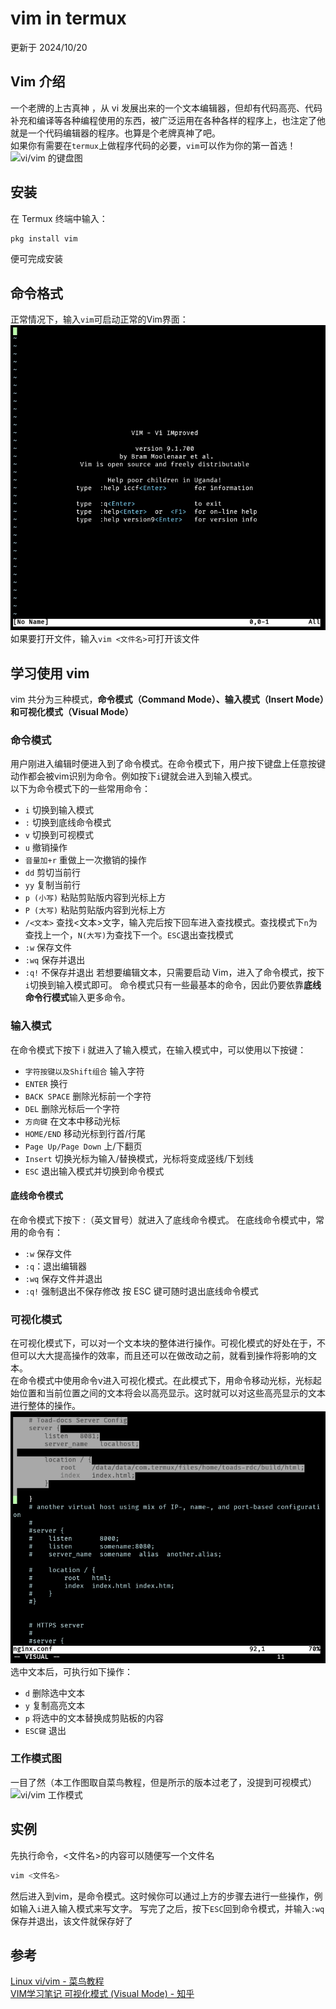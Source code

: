 # vim in termux
更新于 2024/10/20
## Vim 介绍
一个老牌的上古真神 ，从 vi 发展出来的一个文本编辑器，但却有代码高亮、代码补充和编译等各种编程使用的东西，被广泛运用在各种各样的程序上，也注定了他就是一个代码编辑器的程序。也算是个老牌真神了吧。  
如果你有需要在`termux`上做程序代码的必要，`vim`可以作为你的第一首选！
![vi/vim 的键盘图](https://www.runoob.com/wp-content/uploads/2015/10/vi-vim-cheat-sheet-sch.gif)
## 安装
在 Termux 终端中输入：
```bash
pkg install vim
```
便可完成安装
## 命令格式
正常情况下，输入`vim`可启动正常的Vim界面：
![vim 界面](../_img/termux/vim-normal.jpg)
如果要打开文件，输入`vim <文件名>`可打开该文件
## 学习使用 vim
vim 共分为三种模式，**命令模式（Command Mode）、输入模式（Insert Mode）和可视化模式（Visual Mode）**
### 命令模式
用户刚进入编辑时便进入到了命令模式。在命令模式下，用户按下键盘上任意按键动作都会被vim识别为命令。例如按下`i`键就会进入到输入模式。  
以下为命令模式下的一些常用命令：
- `i` 切换到输入模式
- `:` 切换到底线命令模式
- `v` 切换到可视模式
- `u` 撤销操作
- `音量加+r` 重做上一次撤销的操作
- `dd` 剪切当前行
- `yy` 复制当前行
- `p (小写)` 粘贴剪贴版内容到光标上方
- `P (大写)` 粘贴剪贴版内容到光标上方
- `/<文本>` 查找\<文本\>文字，输入完后按下回车进入查找模式。查找模式下`n`为查找上一个，`N(大写)`为查找下一个。`ESC`退出查找模式
- `:w` 保存文件
- `:wq` 保存并退出
- `:q!` 不保存并退出
若想要编辑文本，只需要启动 Vim，进入了命令模式，按下`i`切换到输入模式即可。
命令模式只有一些最基本的命令，因此仍要依靠**底线命令行模式**输入更多命令。
### 输入模式
在命令模式下按下 i 就进入了输入模式，在输入模式中，可以使用以下按键：
- `字符按键以及Shift组合` 输入字符
- `ENTER` 换行
- `BACK SPACE` 删除光标前一个字符
- `DEL` 删除光标后一个字符
- `方向键` 在文本中移动光标
- `HOME/END` 移动光标到行首/行尾
- `Page Up/Page Down` 上/下翻页
- `Insert` 切换光标为输入/替换模式，光标将变成竖线/下划线
- `ESC` 退出输入模式并切换到命令模式
#### 底线命令模式
在命令模式下按下 :（英文冒号）就进入了底线命令模式。
在底线命令模式中，常用的命令有：
- `:w` 保存文件
- `:q`：退出编辑器
- `:wq` 保存文件并退出
- `:q!` 强制退出不保存修改
按 ESC 键可随时退出底线命令模式
### 可视化模式
在可视化模式下，可以对一个文本块的整体进行操作。可视化模式的好处在于，不但可以大大提高操作的效率，而且还可以在做改动之前，就看到操作将影响的文本。  
在命令模式中使用命令v进入可视化模式。在此模式下，用命令移动光标，光标起始位置和当前位置之间的文本将会以高亮显示。这时就可以对这些高亮显示的文本进行整体的操作。
![可视化被选中的高亮文本](../_img/termux/vim-visual.jpg)
选中文本后，可执行如下操作：
- `d` 删除选中文本
- `y` 复制高亮文本
- `p` 将选中的文本替换成剪贴板的内容
- `ESC键` 退出
### 工作模式图
一目了然（本工作图取自菜鸟教程，但是所示的版本过老了，没提到可视模式）
![vi/vim 工作模式](https://www.runoob.com/wp-content/uploads/2014/07/vim-vi-workmodel.png)
## 实例
先执行命令，\<文件名\>的内容可以随便写一个文件名
```bash
vim <文件名>
```
然后进入到vim，是命令模式。这时候你可以通过上方的步骤去进行一些操作，例如输入`i`进入输入模式来写文字。 
写完了之后，按下`ESC`回到命令模式，并输入`:wq`保存并退出，该文件就保存好了
## 参考
[Linux vi/vim - 菜鸟教程](https://www.runoob.com/linux/linux-vim.html)  
[VIM学习笔记 可视化模式 (Visual Mode) - 知乎](https://zhuanlan.zhihu.com/p/58513837)